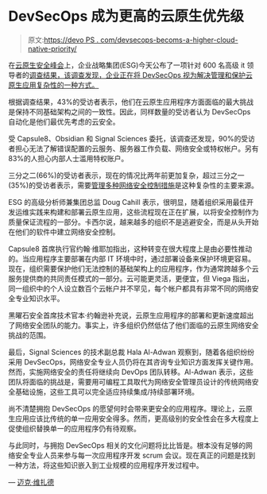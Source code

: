# DevSecOps 成为更高的云原生优先级

> 原文:[https://devo PS . com/devsecops-becoms-a-higher-cloud-native-priority/](https://devops.com/devsecops-becomes-a-higher-cloud-native-priority/)

在[云原生安全峰会](https://www.cloudnativesecuritysummit.com/)上，企业战略集团(ESG)今天公布了一项针对 600 名高级 it 领导者的[调查结果，该调查发现，企业正在将 DevSecOps 视为解决管理和保护云原生应用复杂性的一种方式。](https://www.businesswire.com/news/home/20190924005500/en/Cloud-First-Security-Afterthought)

根据调查结果，43%的受访者表示，他们在云原生应用程序方面面临的最大挑战是保持不同基础架构之间的一致性。因此，同样数量的受访者认为 DevSecOps 自动化是他们最优先考虑的云安全。

受 Capsule8、Obsidian 和 Signal Sciences 委托，该调查还发现，90%的受访者担心无法了解错误配置的云服务、服务器工作负载、网络安全或特权帐户。另有 83%的人担心内部人士滥用特权账户。

三分之二(66%)的受访者表示，现在的情况比两年前更加复杂，超过三分之一(35%)的受访者表示，需要[管理多种网络安全控制措施](https://devops.com/effective-cloud-security-requires-a-cloud-native-mindset/)是这种复杂性的主要来源。

ESG 的高级分析师兼集团总监 Doug Cahill 表示，很明显，随着组织采用最佳开发运维实践来构建和部署云原生应用，这些流程现在正在扩展，以将安全控制作为质量保证流程的一部分。卡西尔说，越来越多的组织不是逃避安全，而是从头开始在他们的软件中建立网络安全控制。

Capsule8 首席执行官约翰·维耶加指出，这种转变在很大程度上是由必要性推动的。当应用程序主要部署在内部 IT 环境中时，通过部署设备来保护环境更容易。现在，组织需要保护他们无法控制的基础架构上的应用程序，作为通常跨越多个云服务提供商的共同责任模式的一部分。云可能更灵活，更便宜，但 Viega 指出，同一组织中的个人设立数百个云帐户并不罕见，每个帐户都具有非常不同的网络安全专业知识水平。

黑曜石安全首席技术官本·约翰逊补充说，云原生应用程序的部署和更新速度超出了网络安全团队的能力。事实上，许多组织仍然低估了他们面临的云原生网络安全挑战的范围。

最后，Signal Sciences 的技术副总裁 Hala Al-Adwan 观察到，随着各组织纷纷采用 DevSecOps，网络安全专业人员仍将在其咨询专业知识方面发挥关键作用。然而，实施网络安全的责任将继续向 DevOps 团队转移。Al-Adwan 表示，这些团队将面临的挑战是，需要用可编程工具取代为网络安全管理员设计的传统网络安全基础设施，这些工具可以完全适应持续集成/持续部署环境。

尚不清楚拥抱 DevSecOps 的愿望何时会带来更安全的应用程序。理论上，云原生应用应该比传统的单一应用安全得多。然而，更高级别的安全性会在多大程度上促使组织替换单一的应用程序仍有待观察。

与此同时，与拥抱 DevSecOps 相关的文化问题将比比皆是。根本没有足够的网络安全专业人员来参与每一次应用程序开发 scrum 会议。现在真正的问题是找到一种方法，将这些知识嵌入到工业规模的应用程序开发过程中。

— [迈克·维扎德](https://devops.com/author/mike-vizard/)